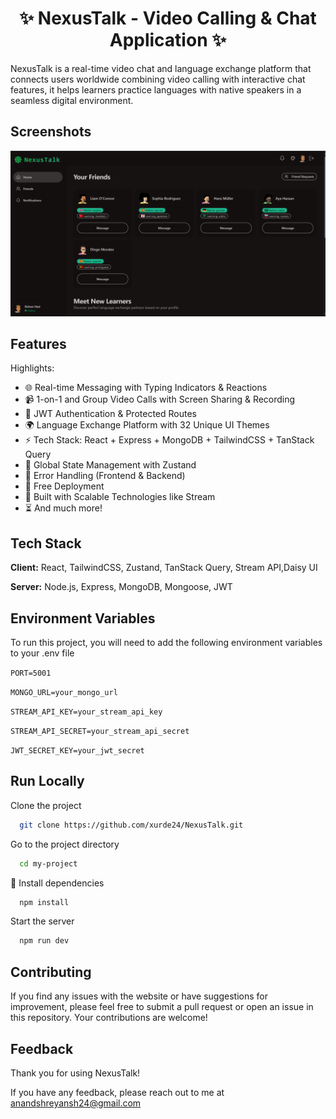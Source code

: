 <h1 align="center">✨ NexusTalk - Video Calling & Chat Application ✨</h1>

NexusTalk is a real-time video chat and language exchange platform that connects users worldwide combining video calling with interactive chat features, it helps learners practice languages with native speakers in a seamless digital environment.

## Screenshots

![App Screenshot](/frontend/public/screenshot-for-readme.png)


## Features

Highlights:

- 🌐 Real-time Messaging with Typing Indicators & Reactions
- 📹 1-on-1 and Group Video Calls with Screen Sharing & Recording
- 🔐 JWT Authentication & Protected Routes
- 🌍 Language Exchange Platform with 32 Unique UI Themes
- ⚡ Tech Stack: React + Express + MongoDB + TailwindCSS + TanStack Query
- 🧠 Global State Management with Zustand
- 🚨 Error Handling (Frontend & Backend)
- 🚀 Free Deployment
- 🎯 Built with Scalable Technologies like Stream
- ⏳ And much more!


## Tech Stack

**Client:**  React, TailwindCSS, Zustand, TanStack Query, Stream API,Daisy UI

**Server:** Node.js, Express, MongoDB, Mongoose, JWT

## Environment Variables

To run this project, you will need to add the following environment variables to your .env file

`PORT=5001`

`MONGO_URL=your_mongo_url`

`STREAM_API_KEY=your_stream_api_key`

`STREAM_API_SECRET=your_stream_api_secret`

`JWT_SECRET_KEY=your_jwt_secret`


## Run Locally

Clone the project

```bash
  git clone https://github.com/xurde24/NexusTalk.git
```

Go to the project directory

```bash
  cd my-project
```

🔧 Install dependencies

```bash
  npm install
```

Start the server

```bash
  npm run dev
```


## Contributing

If you find any issues with the website or have suggestions for improvement, please feel free to submit a pull request or open an issue in this repository. Your contributions are welcome!


## Feedback
Thank you for using NexusTalk!

If you have any feedback, please reach out to me at anandshreyansh24@gmail.com

